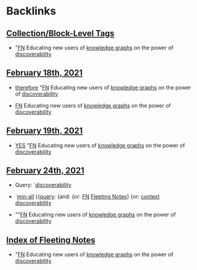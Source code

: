 
# Backlinks
## [Collection/Block-Level Tags](<Collection/Block-Level Tags.md>)
- "[FN](<FN.md>) Educating new users of [knowledge graphs](<knowledge graphs.md>) on the power of [discoverability](<discoverability.md>)

## [February 18th, 2021](<February 18th, 2021.md>)
- [therefore](<therefore.md>) "[FN](<FN.md>) Educating new users of [knowledge graphs](<knowledge graphs.md>) on the power of [discoverability](<discoverability.md>)

- [FN](<FN.md>) Educating new users of [knowledge graphs](<knowledge graphs.md>) on the power of [discoverability](<discoverability.md>)

## [February 19th, 2021](<February 19th, 2021.md>)
- [YES]([Bookmarks](<Bookmarks.md>)) "[FN](<FN.md>) Educating new users of [knowledge graphs](<knowledge graphs.md>) on the power of [discoverability](<discoverability.md>)

## [February 24th, 2021](<February 24th, 2021.md>)
- Query: `[discoverability](<discoverability.md>)

- `[min-all](<min-all.md>) {{[query](<query.md>): {and: {or: [FN](<FN.md>) [Fleeting Notes](<Fleeting Notes.md>)} {or: [context](<context.md>) [discoverability](<discoverability.md>)

- ""[FN](<FN.md>) Educating new users of [knowledge graphs](<knowledge graphs.md>) on the power of [discoverability](<discoverability.md>)

## [Index of Fleeting Notes](<Index of Fleeting Notes.md>)
- "[FN](<FN.md>) Educating new users of [knowledge graphs](<knowledge graphs.md>) on the power of [discoverability](<discoverability.md>)

